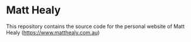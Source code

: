 Matt Healy
======

This repository contains the source code for the personal website of Matt Healy (https://www.matthealy.com.au)
